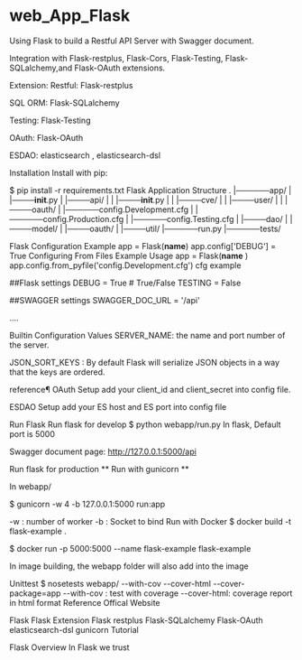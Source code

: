 # web_App_Flask

Using Flask to build a Restful API Server with Swagger document.

Integration with Flask-restplus, Flask-Cors, Flask-Testing, Flask-SQLalchemy,and Flask-OAuth extensions.

Extension:
Restful: Flask-restplus

SQL ORM: Flask-SQLalchemy

Testing: Flask-Testing

OAuth: Flask-OAuth

ESDAO: elasticsearch , elasticsearch-dsl

Installation
Install with pip:

$ pip install -r requirements.txt
Flask Application Structure
.
|──────app/
| |────__init__.py
| |────api/
| | |────__init__.py
| | |────cve/
| | |────user/
| | |────oauth/
| |──────config.Development.cfg
| |──────config.Production.cfg
| |──────config.Testing.cfg
| |────dao/
| |────model/
| |────oauth/
| |────util/
|──────run.py
|──────tests/

Flask Configuration
Example
app = Flask(__name__)
app.config['DEBUG'] = True
Configuring From Files
Example Usage
app = Flask(__name__ )
app.config.from_pyfile('config.Development.cfg')
cfg example

##Flask settings
DEBUG = True  # True/False
TESTING = False

##SWAGGER settings
SWAGGER_DOC_URL = '/api'

....


Builtin Configuration Values
SERVER_NAME: the name and port number of the server.

JSON_SORT_KEYS : By default Flask will serialize JSON objects in a way that the keys are ordered.

reference¶
OAuth Setup
add your client_id and client_secret into config file.

ESDAO Setup
add your ES host and ES port into config file

Run Flask
Run flask for develop
$ python webapp/run.py
In flask, Default port is 5000

Swagger document page: http://127.0.0.1:5000/api

Run flask for production
** Run with gunicorn **

In webapp/

$ gunicorn -w 4 -b 127.0.0.1:5000 run:app

-w : number of worker
-b : Socket to bind
Run with Docker
$ docker build -t flask-example .

$ docker run -p 5000:5000 --name flask-example flask-example 
 
In image building, the webapp folder will also add into the image

Unittest
$ nosetests webapp/ --with-cov --cover-html --cover-package=app
--with-cov : test with coverage
--cover-html: coverage report in html format
Reference
Offical Website

Flask
Flask Extension
Flask restplus
Flask-SQLalchemy
Flask-OAuth
elasticsearch-dsl
gunicorn
Tutorial

Flask Overview
In Flask we trust
